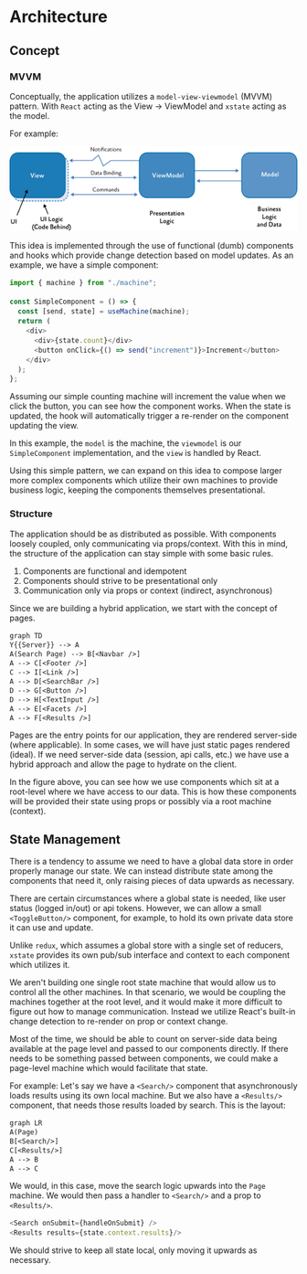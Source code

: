 # Architecture

## Concept

### MVVM

Conceptually, the application utilizes a `model-view-viewmodel` (MVVM) pattern. With `React` acting as the View -> ViewModel and `xstate` acting as the model.

For example:

![test](images/mvvm.png)

This idea is implemented through the use of functional (dumb) components and hooks which provide change detection based on model updates. As an example, we have a simple component:

```js
import { machine } from "./machine";

const SimpleComponent = () => {
  const [send, state] = useMachine(machine);
  return (
    <div>
      <div>{state.count}</div>
      <button onClick={() => send("increment")}>Increment</button>
    </div>
  );
};
```

Assuming our simple counting machine will increment the value when we click the button, you can see how the component works. When the state is updated, the hook will automatically trigger a re-render on the component updating the view.

In this example, the `model` is the machine, the `viewmodel` is our `SimpleComponent` implementation, and the `view` is handled by React.

Using this simple pattern, we can expand on this idea to compose larger more complex components which utilize their own machines to provide business logic, keeping the components themselves presentational.

### Structure

The application should be as distributed as possible. With components loosely coupled, only communicating via props/context. With this in mind, the structure of the application can stay simple with some basic rules.

1. Components are functional and idempotent
2. Components should strive to be presentational only
3. Communication only via props or context (indirect, asynchronous)

Since we are building a hybrid application, we start with the concept of pages.

```mermaid
graph TD
Y{{Server}} --> A
A(Search Page) --> B[<Navbar />]
A --> C[<Footer />]
C --> I[<Link />]
A --> D[<SearchBar />]
D --> G[<Button />]
D --> H[<TextInput />]
A --> E[<Facets />]
A --> F[<Results />]
```

Pages are the entry points for our application, they are rendered server-side (where applicable). In some cases, we will have just static pages rendered (ideal). If we need server-side data (session, api calls, etc.) we have use a hybrid approach and allow the page to hydrate on the client.

In the figure above, you can see how we use components which sit at a root-level where we have access to our data. This is how these components will be provided their state using props or possibly via a root machine (context).

## State Management

There is a tendency to assume we need to have a global data store in order properly manage our state. We can instead distribute state among the components that need it, only raising pieces of data upwards as necessary.

There are certain circumstances where a global state is needed, like user status (logged in/out) or api tokens. However, we can allow a small `<ToggleButton/>` component, for example, to hold its own private data store it can use and update.

Unlike `redux`, which assumes a global store with a single set of reducers, `xstate` provides its own pub/sub interface and context to each component which utilizes it.

We aren't building one single root state machine that would allow us to control all the other machines. In that scenario, we would be coupling the machines together at the root level, and it would make it more difficult to figure out how to manage communication. Instead we utilize React's built-in change detection to re-render on prop or context change.

Most of the time, we should be able to count on server-side data being available at the page level and passed to our components directly. If there needs to be something passed between components, we could make a page-level machine which would facilitate that state.

For example: Let's say we have a `<Search/>` component that asynchronously loads results using its own local machine. But we also have a `<Results/>` component, that needs those results loaded by search. This is the layout:

```mermaid
graph LR
A(Page)
B[<Search/>]
C[<Results/>]
A --> B
A --> C
```

We would, in this case, move the search logic upwards into the `Page` machine. We would then pass a handler to `<Search/>` and a prop to `<Results/>`.

```js
<Search onSubmit={handleOnSubmit} />
<Results results={state.context.results}/>
```

We should strive to keep all state local, only moving it upwards as necessary.
